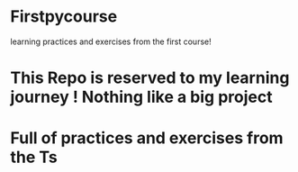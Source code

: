 # Firstpycourse
learning practices and exercises from the first course!

# This Repo is reserved to my learning journey ! Nothing like a big project
# Full of practices and exercises from the Ts
